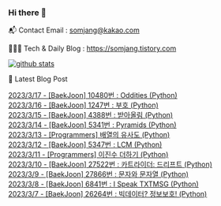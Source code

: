 ### Hi there 👋

📬  Contact Email : somjang@kakao.com

👨🏻‍💻  Tech & Daily Blog : https://somjang.tistory.com

[![github stats](https://github-readme-stats.vercel.app/api?username=SOMJANG&show_icons=true&hide_border=False)](https://somjang.tistory.com)

🤩 Latest Blog Post

[2023/3/17 - [BaekJoon] 10480번 : Oddities (Python)](https://somjang.tistory.com/entry/BaekJoon-10480%EB%B2%88-Oddities-Python) <br>
[2023/3/16 - [BaekJoon] 1247번 : 부호 (Python)](https://somjang.tistory.com/entry/BaekJoon-1247%EB%B2%88-%EB%B6%80%ED%98%B8-Python) <br>
[2023/3/15 - [BaekJoon] 4388번 : 받아올림 (Python)](https://somjang.tistory.com/entry/BaekJoon-4388%EB%B2%88-%EB%B0%9B%EC%95%84%EC%98%AC%EB%A6%BC-Python) <br>
[2023/3/14 - [BaekJoon] 5341번 : Pyramids (Python)](https://somjang.tistory.com/entry/BaekJoon-5341%EB%B2%88-Pyramids-Python) <br>
[2023/3/13 - [Programmers] 배열의 유사도 (Python)](https://somjang.tistory.com/entry/Programmers-%EB%B0%B0%EC%97%B4%EC%9D%98-%EC%9C%A0%EC%82%AC%EB%8F%84-Python) <br>
[2023/3/12 - [BaekJoon] 5347번 : LCM (Python)](https://somjang.tistory.com/entry/BaekJoon-5347%EB%B2%88-LCM-Python) <br>
[2023/3/11 - [Programmers] 이진수 더하기 (Python)](https://somjang.tistory.com/entry/Programmers-%EC%9D%B4%EC%A7%84%EC%88%98-%EB%8D%94%ED%95%98%EA%B8%B0-Python) <br>
[2023/3/10 - [BaekJoon] 27522번 : 카트라이더: 드리프트 (Python)](https://somjang.tistory.com/entry/BaekJoon-27522%EB%B2%88-%EC%B9%B4%ED%8A%B8%EB%9D%BC%EC%9D%B4%EB%8D%94-%EB%93%9C%EB%A6%AC%ED%94%84%ED%8A%B8-Python) <br>
[2023/3/9 - [BaekJoon] 27866번 : 문자와 문자열 (Python)](https://somjang.tistory.com/entry/BaekJoon-27866%EB%B2%88-%EB%AC%B8%EC%9E%90%EC%99%80-%EB%AC%B8%EC%9E%90%EC%97%B4-Python) <br>
[2023/3/8 - [BaekJoon] 6841번 : I Speak TXTMSG (Python)](https://somjang.tistory.com/entry/BaekJoon-6841%EB%B2%88-I-Speak-TXTMSG-Python) <br>
[2023/3/7 - [BaekJoon] 26264번 : 빅데이터? 정보보호! (Python)](https://somjang.tistory.com/entry/BaekJoon-26264%EB%B2%88-%EB%B9%85%EB%8D%B0%EC%9D%B4%ED%84%B0-%EC%A0%95%EB%B3%B4%EB%B3%B4%ED%98%B8-Python) <br>
